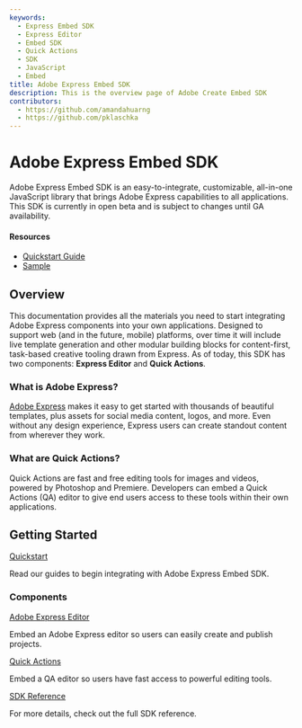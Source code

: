 ```yaml
---
keywords:
  - Express Embed SDK
  - Express Editor
  - Embed SDK
  - Quick Actions
  - SDK
  - JavaScript
  - Embed
title: Adobe Express Embed SDK
description: This is the overview page of Adobe Create Embed SDK
contributors:
  - https://github.com/amandahuarng
  - https://github.com/pklaschka
---
```


<Hero slots="heading, text" background="rgb(64, 34, 138)" />

# Adobe Express Embed SDK

Adobe Express Embed SDK is an easy-to-integrate, customizable, all-in-one JavaScript library that brings Adobe Express capabilities to all applications. This SDK is currently in open beta and is subject to changes until GA availability.

<Resources slots="heading, links"/>

#### Resources

* [Quickstart Guide](guides/)
* [Sample](https://github.com/AdobeDocs/cc-everywhere/tree/main/sample)
  
<DiscoverBlock width="100%" slots="heading, text"/>

## Overview

This documentation provides all the materials you need to start integrating Adobe Express components into your own applications. Designed to support web (and in the future, mobile) platforms, over time it will include live template generation and other modular building blocks for content-first, task-based creative tooling drawn from Express. As of today, this SDK has two components: __Express Editor__ and __Quick Actions__.

### What is Adobe Express?

[Adobe Express](https://www.adobe.com/express/) makes it easy to get started with thousands of beautiful templates, plus assets for social media content, logos, and more. Even without any design experience, Express users can create standout content from wherever they work.

### What are Quick Actions?

Quick Actions are fast and free editing tools for images and videos, powered by Photoshop and Premiere. Developers can embed a Quick Actions (QA) editor to give end users access to these tools within their own applications.

<DiscoverBlock width="100%" slots="heading, link, text"/>

## Getting Started

[Quickstart](guides/)

Read our guides to begin integrating with Adobe Express Embed SDK.

<DiscoverBlock slots="heading, link, text"/>

### Components

[Adobe Express Editor](guides/ccx_editor/)

Embed an Adobe Express editor so users can easily create and publish projects.

<DiscoverBlock slots="link, text"/>

[Quick Actions](guides/quick_actions/)

Embed a QA editor so users have fast access to powerful editing tools.

<DiscoverBlock slots="link, text"/>

[SDK Reference](reference/)

For more details, check out the full SDK reference.
  